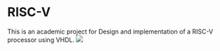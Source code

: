 # RISC-V
 This is an academic project for Design and implementation of a RISC-V processor using VHDL.
 ![](archi\_RISC\_V\_monocycle\_v0.1.001.png)


